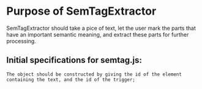 # Purpose of SemTagExtractor

SemTagExtractor should take a pice of text, let the user mark the parts that have an important semantic meaning,
and extract these parts for further processing.

## Initial specifications for semtag.js:
	The object should be constructed by giving the id of the element containing the text, and the id of the trigger;